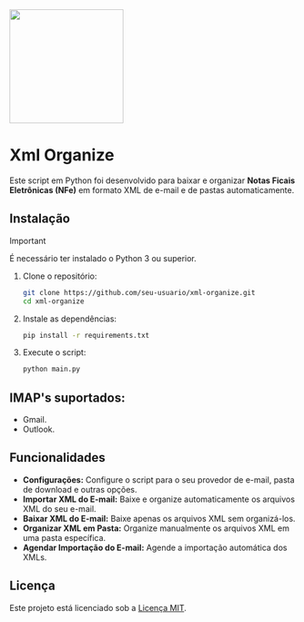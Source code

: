 <img src="https://imgur.com/oUCxSrZ.png" width="200" />

# Xml Organize

Este script em Python foi desenvolvido para baixar e organizar **Notas Ficais Eletrônicas (NFe)** em formato XML de e-mail e de pastas automaticamente.

## Instalação

> [!IMPORTANT] 
> É necessário ter instalado o Python 3 ou superior.

1. Clone o repositório:
    ```bash
    git clone https://github.com/seu-usuario/xml-organize.git
    cd xml-organize
    ```

2. Instale as dependências:

    ```bash
    pip install -r requirements.txt
    ```

3. Execute o script:

    ```bash
    python main.py
    ```

## IMAP's suportados:
- Gmail.
- Outlook.

## Funcionalidades

- **Configurações:** Configure o script para o seu provedor de e-mail, pasta de download e outras opções.
- **Importar XML do E-mail:** Baixe e organize automaticamente os arquivos XML do seu e-mail.
- **Baixar XML do E-mail:** Baixe apenas os arquivos XML sem organizá-los.
- **Organizar XML em Pasta:** Organize manualmente os arquivos XML em uma pasta específica.
- **Agendar Importação do E-mail:** Agende a importação automática dos XMLs.

## Licença

Este projeto está licenciado sob a [Licença MIT](LICENSE.txt).

